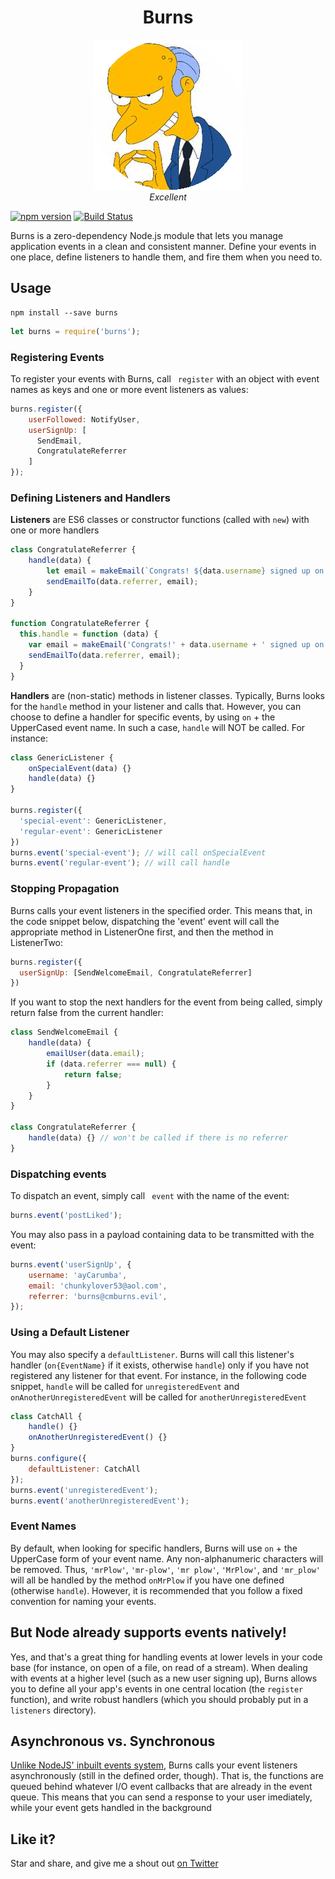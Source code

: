 <h1 align="center">Burns</h1>

<p align="center">
  <img src="burns.gif"><br>
  <em>Excellent</em>
</p>

[![npm version](https://badge.fury.io/js/burns.svg)](https://badge.fury.io/js/burns)
[![Build Status](https://travis-ci.org/shalvah/burns.svg?branch=master)](https://travis-ci.org/shalvah/burns)

Burns is a zero-dependency Node.js module that lets you manage application events in a clean and consistent manner. Define your events in one place, define listeners to handle them, and fire them when you need to.

## Usage
```
npm install --save burns
```

```js
let burns = require('burns');
```

### Registering Events
To register your events with Burns, call ` register` with an object with event names as keys and one or more event listeners as values:

```js
burns.register({
    userFollowed: NotifyUser,
    userSignUp: [
      SendEmail,
      CongratulateReferrer
    ]
});
```

### Defining Listeners and Handlers
**Listeners** are ES6 classes or constructor functions (called with `new`) with one or more handlers

```js
class CongratulateReferrer {
    handle(data) {
        let email = makeEmail(`Congrats! ${data.username} signed up on your recommendation!`);
        sendEmailTo(data.referrer, email);
    }
}

function CongratulateReferrer {
  this.handle = function (data) {
    var email = makeEmail('Congrats!' + data.username + ' signed up on your recommendation!');
    sendEmailTo(data.referrer, email);
  }
}
```

**Handlers** are (non-static) methods in listener classes. Typically, Burns looks for the `handle` method in your listener and calls that. However, you can choose to define a handler for specific events, by using `on` + the UpperCased event name. In such a case, `handle` will NOT be called. For instance:


```js
class GenericListener {
    onSpecialEvent(data) {}
    handle(data) {}
}

burns.register({
  'special-event': GenericListener,
  'regular-event': GenericListener
})
burns.event('special-event'); // will call onSpecialEvent
burns.event('regular-event'); // will call handle
````

### Stopping Propagation
Burns calls your event listeners in the specified order. This means that, in the code snippet below, dispatching the 'event' event will call the appropriate method in ListenerOne first, and then the method in ListenerTwo: 

```js
burns.register({
  userSignUp: [SendWelcomeEmail, CongratulateReferrer]
})
```

If you want to stop the next handlers for the event from being called, simply return false from the current handler:

```js
class SendWelcomeEmail {
    handle(data) {
        emailUser(data.email);
        if (data.referrer === null) {
            return false;
        }
    }
}

class CongratulateReferrer {
    handle(data) {} // won't be called if there is no referrer
}

```

### Dispatching events
To dispatch an event, simply call ` event` with the name of the event:

```js
burns.event('postLiked');
```

You may also pass in a payload containing data to be transmitted with the event:

```js
burns.event('userSignUp', {
    username: 'ayCarumba',
    email: 'chunkylover53@aol.com',
    referrer: 'burns@cmburns.evil',
});
```

### Using a Default Listener
You may also specify a `defaultListener`. Burns will call this listener's handler (`on{EventName}` if it exists, otherwise `handle`) only if you have not registered any listener for that event. For instance, in the following code snippet, `handle` will be called for `unregisteredEvent` and `onAnotherUnregisteredEvent` will be called for `anotherUnregisteredEvent`

```js
class CatchAll {
    handle() {}
    onAnotherUnregisteredEvent() {}
}
burns.configure({
    defaultListener: CatchAll
});
burns.event('unregisteredEvent');
burns.event('anotherUnregisteredEvent');
```

### Event Names
By default, when looking for specific handlers, Burns will use `on` + the UpperCase form of your event name. Any non-alphanumeric characters will be removed. Thus, `'mrPlow'`, `'mr-plow'`, `'mr plow'`, `'MrPlow'`, and `'mr_plow'` will all be handled by the method `onMrPlow` if you have one defined (otherwise `handle`). However, it is recommended that you follow a fixed convention for naming your events.

## But Node already supports events natively!
Yes, and that's a great thing for handling events at lower levels in your code base (for instance, on open of a file, on read of a stream). When dealing with events at a higher level (such as a new user signing up), Burns allows you to define all your app's events in one central location (the `register` function), and write robust handlers (which you should probably put in a `listeners` directory).

## Asynchronous vs. Synchronous
[Unlike NodeJS' inbuilt events system](https://nodejs.org/api/events.html#events_asynchronous_vs_synchronous), Burns calls your event listeners asynchronously (still in the defined order, though). That is, the functions are queued behind whatever I/O event callbacks that are already in the event queue. This means that you can send a response to your user imediately, while your event gets handled in the background

## Like it?
Star and share, and give me a shout out [on Twitter](http://twitter.com/theshalvah)

